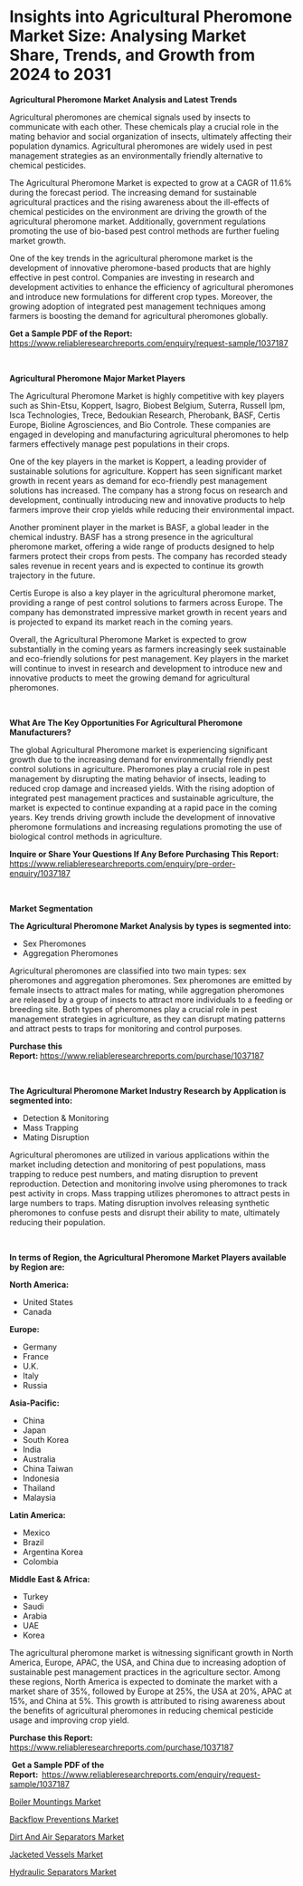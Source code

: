 <p><h1>Insights into Agricultural Pheromone Market Size: Analysing Market Share, Trends, and Growth from 2024 to 2031</h1></p><p><strong>Agricultural Pheromone Market Analysis and Latest Trends</strong></p>
<p><p>Agricultural pheromones are chemical signals used by insects to communicate with each other. These chemicals play a crucial role in the mating behavior and social organization of insects, ultimately affecting their population dynamics. Agricultural pheromones are widely used in pest management strategies as an environmentally friendly alternative to chemical pesticides.</p><p>The Agricultural Pheromone Market is expected to grow at a CAGR of 11.6% during the forecast period. The increasing demand for sustainable agricultural practices and the rising awareness about the ill-effects of chemical pesticides on the environment are driving the growth of the agricultural pheromone market. Additionally, government regulations promoting the use of bio-based pest control methods are further fueling market growth.</p><p>One of the key trends in the agricultural pheromone market is the development of innovative pheromone-based products that are highly effective in pest control. Companies are investing in research and development activities to enhance the efficiency of agricultural pheromones and introduce new formulations for different crop types. Moreover, the growing adoption of integrated pest management techniques among farmers is boosting the demand for agricultural pheromones globally.</p></p>
<p><strong>Get a Sample PDF of the Report:&nbsp;</strong> <a href="https://www.reliableresearchreports.com/enquiry/request-sample/1037187">https://www.reliableresearchreports.com/enquiry/request-sample/1037187</a></p>
<p>&nbsp;</p>
<p><strong>Agricultural Pheromone Major Market Players</strong></p>
<p><p>The Agricultural Pheromone Market is highly competitive with key players such as Shin-Etsu, Koppert, Isagro, Biobest Belgium, Suterra, Russell Ipm, Isca Technologies, Trece, Bedoukian Research, Pherobank, BASF, Certis Europe, Bioline Agrosciences, and Bio Controle. These companies are engaged in developing and manufacturing agricultural pheromones to help farmers effectively manage pest populations in their crops.</p><p>One of the key players in the market is Koppert, a leading provider of sustainable solutions for agriculture. Koppert has seen significant market growth in recent years as demand for eco-friendly pest management solutions has increased. The company has a strong focus on research and development, continually introducing new and innovative products to help farmers improve their crop yields while reducing their environmental impact.</p><p>Another prominent player in the market is BASF, a global leader in the chemical industry. BASF has a strong presence in the agricultural pheromone market, offering a wide range of products designed to help farmers protect their crops from pests. The company has recorded steady sales revenue in recent years and is expected to continue its growth trajectory in the future.</p><p>Certis Europe is also a key player in the agricultural pheromone market, providing a range of pest control solutions to farmers across Europe. The company has demonstrated impressive market growth in recent years and is projected to expand its market reach in the coming years.</p><p>Overall, the Agricultural Pheromone Market is expected to grow substantially in the coming years as farmers increasingly seek sustainable and eco-friendly solutions for pest management. Key players in the market will continue to invest in research and development to introduce new and innovative products to meet the growing demand for agricultural pheromones.</p></p>
<p>&nbsp;</p>
<p><strong>What Are The Key Opportunities For Agricultural Pheromone Manufacturers?</strong></p>
<p><p>The global Agricultural Pheromone market is experiencing significant growth due to the increasing demand for environmentally friendly pest control solutions in agriculture. Pheromones play a crucial role in pest management by disrupting the mating behavior of insects, leading to reduced crop damage and increased yields. With the rising adoption of integrated pest management practices and sustainable agriculture, the market is expected to continue expanding at a rapid pace in the coming years. Key trends driving growth include the development of innovative pheromone formulations and increasing regulations promoting the use of biological control methods in agriculture.</p></p>
<p><strong>Inquire or Share Your Questions If Any Before Purchasing This Report:</strong> <a href="https://www.reliableresearchreports.com/enquiry/pre-order-enquiry/1037187">https://www.reliableresearchreports.com/enquiry/pre-order-enquiry/1037187</a></p>
<p>&nbsp;</p>
<p><strong>Market Segmentation</strong></p>
<p><strong>The Agricultural Pheromone Market Analysis by types is segmented into:</strong></p>
<p><ul><li>Sex Pheromones</li><li>Aggregation Pheromones</li></ul></p>
<p><p>Agricultural pheromones are classified into two main types: sex pheromones and aggregation pheromones. Sex pheromones are emitted by female insects to attract males for mating, while aggregation pheromones are released by a group of insects to attract more individuals to a feeding or breeding site. Both types of pheromones play a crucial role in pest management strategies in agriculture, as they can disrupt mating patterns and attract pests to traps for monitoring and control purposes.</p></p>
<p><strong>Purchase this Report:&nbsp;</strong><a href="https://www.reliableresearchreports.com/purchase/1037187">https://www.reliableresearchreports.com/purchase/1037187</a></p>
<p>&nbsp;</p>
<p><strong>The Agricultural Pheromone Market Industry Research by Application is segmented into:</strong></p>
<p><ul><li>Detection & Monitoring</li><li>Mass Trapping</li><li>Mating Disruption</li></ul></p>
<p><p>Agricultural pheromones are utilized in various applications within the market including detection and monitoring of pest populations, mass trapping to reduce pest numbers, and mating disruption to prevent reproduction. Detection and monitoring involve using pheromones to track pest activity in crops. Mass trapping utilizes pheromones to attract pests in large numbers to traps. Mating disruption involves releasing synthetic pheromones to confuse pests and disrupt their ability to mate, ultimately reducing their population.</p></p>
<p>&nbsp;</p>
<p><strong>In terms of Region, the Agricultural Pheromone Market Players available by Region are:</strong></p>
<p>
    <p> <strong> North America: </strong>
        <ul>
            <li>United States</li>
            <li>Canada</li>
        </ul>
        </p> 
    <p> <strong> Europe: </strong>
        <ul>
            <li>Germany</li>
            <li>France</li>
            <li>U.K.</li>
            <li>Italy</li>
            <li>Russia</li>
        </ul>
        </p> 
    <p> <strong> Asia-Pacific: </strong>
        <ul>
            <li>China</li>
            <li>Japan</li>
            <li>South Korea</li>
            <li>India</li>
            <li>Australia</li>
            <li>China Taiwan</li>
            <li>Indonesia</li>
            <li>Thailand</li>
            <li>Malaysia</li>
        </ul>
        </p> 
    <p> <strong> Latin America: </strong>
        <ul>
            <li>Mexico</li>
            <li>Brazil</li>
            <li>Argentina Korea</li>
            <li>Colombia</li>
        </ul>
        </p> 
    <p> <strong> Middle East & Africa: </strong>
        <ul>
            <li>Turkey</li>
            <li>Saudi</li>
            <li>Arabia</li>
            <li>UAE</li>
            <li>Korea</li>
        </ul>
    </p>
    </p>
<p><p>The agricultural pheromone market is witnessing significant growth in North America, Europe, APAC, the USA, and China due to increasing adoption of sustainable pest management practices in the agriculture sector. Among these regions, North America is expected to dominate the market with a market share of 35%, followed by Europe at 25%, the USA at 20%, APAC at 15%, and China at 5%. This growth is attributed to rising awareness about the benefits of agricultural pheromones in reducing chemical pesticide usage and improving crop yield.</p></p>
<p><strong>Purchase this Report: </strong><a href="https://www.reliableresearchreports.com/purchase/1037187">https://www.reliableresearchreports.com/purchase/1037187</a></p>
<p>&nbsp;<strong>Get a Sample PDF of the Report:&nbsp;&nbsp;</strong><a href="https://www.reliableresearchreports.com/enquiry/request-sample/1037187">https://www.reliableresearchreports.com/enquiry/request-sample/1037187</a></p>
<p><strong></strong></p>
<p><p><a href="https://medium.com/p/9b402af5e60d/edit">Boiler Mountings Market</a></p><p><a href="https://medium.com/p/ffa3d660e2d8/edit">Backflow Preventions Market</a></p><p><a href="https://medium.com/p/ddcfe7b30ec0/edit">Dirt And Air Separators Market</a></p><p><a href="https://medium.com/p/23dd9033a9e4/edit">Jacketed Vessels Market</a></p><p><a href="https://medium.com/p/852976a50a79/edit">Hydraulic Separators Market</a></p></p>